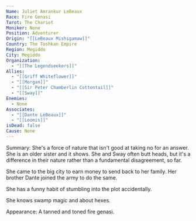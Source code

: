 ```yaml
---
Name: Juliet Amrankur LeBeaux
Race: Fire Genasi
Tarot: The Chariot
Moniker: None
Position: Adventurer
Origin: "[[LeBeaux Mishigamaw]]"
Country: The Toshkan Empire
Region: Megiddo
City: Megiddo
Organization:
  - "[[The Legendseekers]]"
Allies:
  - "[[Griff Whiteflower]]"
  - "[[Morgan]]"
  - "[[Sir Peter Chamberlin Cottontail]]"
  - "[[Sway]]"
Enemies:
  - None
Associates:
  - "[[Dante LeBeaux]]"
  - "[[Loomis]]"
isDead: false
Cause: None
---
```

Summary:
She's a force of nature that isn't good at taking no for an answer. She is an older sister and it shows. She and Sway often butt heads, but it's a difference in their nature rather than a fundamental disagreement, so far.

She came to the big city to earn money to send back to her family. Her brother Dante joined the army to do the same.

She has a funny habit of stumbling into the plot accidentally. 

She knows swamp magic and about hexes.

Appearance: A tanned and toned fire genasi.

